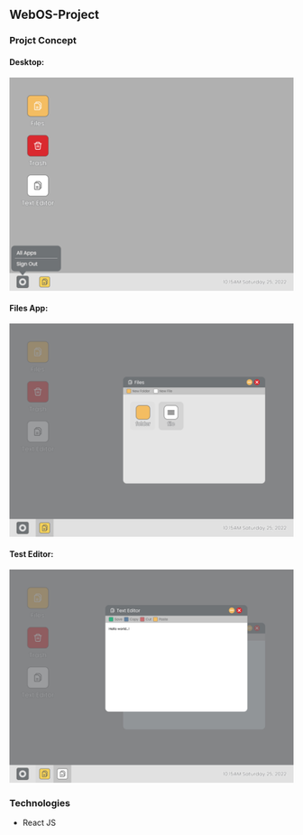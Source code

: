 ## WebOS-Project

### Projct Concept

#### Desktop:

![plot](./project-planning/Desktop.jpg)

#### Files App:

![plot](./project-planning/Files_App.jpg)

#### Test Editor:

![plot](./project-planning/Text_Editor.jpg)

### Technologies
- React JS
